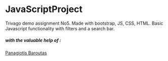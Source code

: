 # JavaScriptProject

<p style="background-color: '#FF0000';">Trivago demo assignment No5. Made with bootstrap, JS, CSS, HTML. Basic Javascript functionality with filters and a search bar.</p> 

<h5>with the valuable help of :</h5>
<a href="https://github.com/AjiStone23">Panagiotis Baroutas</a>
